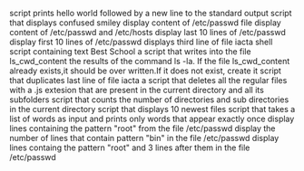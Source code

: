 script prints hello world followed by a new line to the standard output
script that displays confused smiley
display content of /etc/passwd file
display content of /etc/passwd and /etc/hosts
display last 10 lines of /etc/passwd
display first 10 lines of /etc/passwd
displays third line of file iacta
shell script containing text Best School
a script that writes into the file ls_cwd_content the results of the command ls -la. If the file ls_cwd_content already exists,it should be over written.If it does not exist, create it
script that duplicates last line of file iacta
a script that deletes all the regular files with a .js extesion that are present in the current directory and all its subfolders
script that counts the number of directories and sub directories in the current directory
script that displays 10 newest files
script that takes a list of words as input and prints only words that appear exactly once
display lines containing the pattern "root" from the file /etc/passwd
display the number of lines that contain pattern "bin" in the file /etc/passwd
display lines containg the pattern "root" and 3 lines after them in the file /etc/passwd
